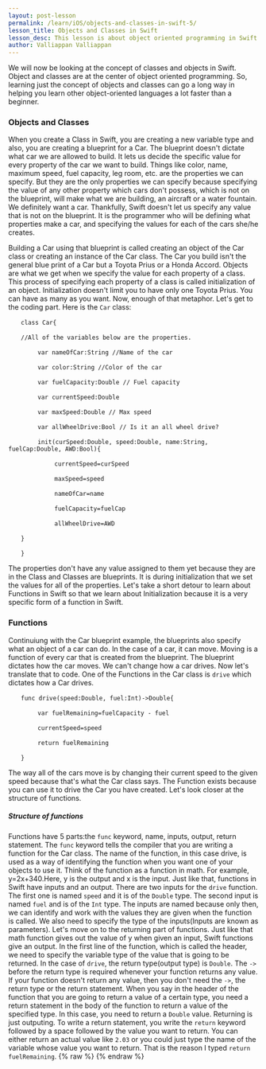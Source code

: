 ```yaml
---
layout: post-lesson
permalink: /learn/iOS/objects-and-classes-in-swift-5/
lesson_title: Objects and Classes in Swift
lesson_desc: This lesson is about object oriented programming in Swift.
author: Valliappan Valliappan
---
```


<script src="/questions.js"></script>
We will now be looking at the concept of classes and objects in Swift. Object and classes are at the center of object oriented programming. So, learning just the concept of objects and classes can go a long way in helping you learn other object-oriented languages a lot faster than a beginner. 
<h3>Objects and Classes</h3>
When you create a Class in Swift, you are creating a new variable type and also, you are creating a blueprint for a Car. The blueprint doesn't dictate what car we are allowed to build. It lets us decide the specific value for every property of the car we want to build. Things like color, name, maximum speed, fuel capacity, leg room, etc. are the properties we can specify. But they are the only properties we can specify because specifying the value of any other property which cars don't possess, which is not on the blueprint, will make what we are building, an aircraft or a water fountain. We definitely want a car. Thankfully, Swift doesn't let us specify any value that is not on the blueprint. It is the programmer who will be defining what properties make a car, and specifying the values for each of the cars she/he creates.

Building a Car using that blueprint is called creating an object of the Car class or creating an instance of the Car class. The Car you build isn't the general blue print of a Car but a Toyota Prius or a Honda Accord. Objects are what we get when we specify the value for each property of a class. This process of specifying each property of a class is called initialization of an object. Initialization doesn't limit you to have only one Toyota Prius. You can have as many as you want. Now, enough of that metaphor.
Let's get to the coding part. Here is the <code>Car</code> class:

<pre>   <code>class Car{</code></pre>

<pre>   <code>//All of the variables below are the properties.</code></pre>

<pre>       <code>var nameOfCar:String //Name of the car</code></pre>

<pre>       <code>var color:String //Color of the car</code></pre>

<pre>       <code>var fuelCapacity:Double // Fuel capacity</code></pre>

<pre>       <code>var currentSpeed:Double</code></pre>

<pre>       <code>var maxSpeed:Double // Max speed</code></pre>

<pre>       <code>var allWheelDrive:Bool // Is it an all wheel drive?</code></pre>

<pre>       <code>init(curSpeed:Double, speed:Double, name:String, fuelCap:Double, AWD:Bool){</code></pre>

<pre>           <code>currentSpeed=curSpeed</code></pre>

<pre>           <code>maxSpeed=speed</code></pre>

<pre>           <code>nameOfCar=name</code></pre>

<pre>           <code>fuelCapacity=fuelCap</code></pre>

<pre>           <code>allWheelDrive=AWD</code></pre>

<pre>   <code>}</code></pre>

<pre>   <code>}</code></pre>

The properties don't have any value assigned to them yet because they are in the Class and Classes are blueprints. It is during initialization that we set the values for all of the properties. Let's take a short detour to learn about Functions in Swift so that we learn about Initialization because it is a very specific form of a function in Swift.

<h3>Functions</h3>
Continuiung with the Car blueprint example, the blueprints also specify what an object of a car can do. In the case of a car, it can move. Moving is a function of every car that is created from the blueprint. The blueprint dictates how the car moves. We can't change how a car drives. Now let's translate that to code. One of the Functions in the Car class is <code>drive</code> which dictates how a Car drives.

<pre>   <code>func drive(speed:Double, fuel:Int)->Double{</code></pre>

<pre>       <code>var fuelRemaining=fuelCapacity - fuel</code></pre>

<pre>       <code>currentSpeed=speed</code></pre>

<pre>       <code>return fuelRemaining</code></pre>

<pre>   <code>}</code></pre>

The way all of the cars move is by changing their current speed to the given speed because that's what the Car class says. The Function exists because you can use it to drive the Car you have created. Let's look closer at the structure of functions.

<h5>Structure of functions</h5>
Functions have 5 parts:the <code>func</code> keyword, name, inputs, output, return statement.
The <code>func</code> keyword tells the compiler that you are writing a function for the Car class. The name of the function, in this case drive, is used as a way of identifying the function when you want one of your objects to use it. Think of the function as a function in math. For example, y=2x+340.Here, y is the output and x is the input. Just like that, functions in Swift have inputs and an output. There are two inputs for the <code>drive</code> function. The first one is named <code>speed</code> and it is of the <code>Double</code> type. The second input is named <code>fuel</code> and is of the <code>Int</code> type. The inputs are named because only then, we can identify and work with the values they are given when the function is called. We also need to specify the type of the inputs(Inputs are known as parameters). Let's move on to the returning part of functions.
Just like that math function gives out the value of y when given an input, Swift functions give an output. In the first line of the function, which is called the header, we need to specify the variable type of the value that is going to be returned. In the case of <code>drive</code>, the return type(output type) is <code>Double</code>. The <code>-></code> before the return type is required whenever your function returns any value. If your function doesn't return any value, then you don't need the <code>-></code>, the return type or the return statement. When you say in the header of the function that you are going to return a value of a certain type, you need a return statement in the body of the function to return a value of the specified type. In this case, you need to return a <code>Double</code> value.
Returning is just outputing. To write a return statement, you write the <code>return</code> keyword followed by a space followed by the value you want to return. You can either return an actual value like <code>2.03</code> or you could just type the name of the variable whose value you want to return. That is the reason I typed <code>return fuelRemaining</code>.
{% raw %}
{% endraw %}
